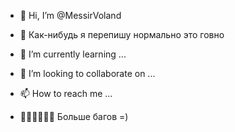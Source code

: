 - 👋 Hi, I’m @MessirVoland
- 👀 Как-нибудь я перепишу нормально это говно

- 🌱 I’m currently learning ...
- 💞️ I’m looking to collaborate on ...
- 📫 How to reach me ...
- 🐛🐛🐛🐛🐛🐛 Больше багов =)

<!---
MessirVoland/MessirVoland is a ✨ special ✨ repository because its `README.md` (this file) appears on your GitHub profile.
You can click the Preview link to take a look at your changes.
--->
